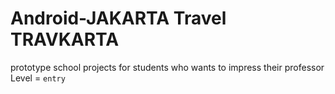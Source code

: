 # Android-JAKARTA Travel TRAVKARTA

prototype school projects for students who wants to impress their professor
Level = `entry`
